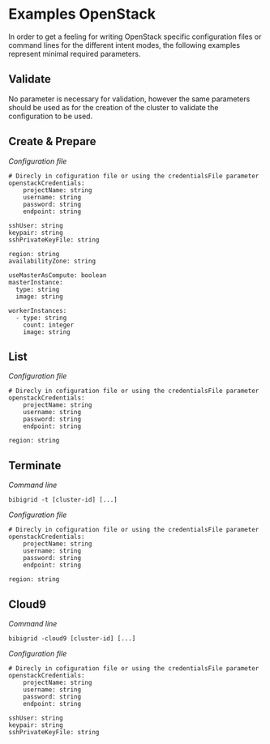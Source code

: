 # Examples OpenStack

In order to get a feeling for writing OpenStack specific configuration files or command lines for the different intent modes,
the following examples represent minimal required parameters.

## Validate
No parameter is necessary for validation, however the same parameters should be used as for the creation of the cluster
to validate the configuration to be used.

## Create & Prepare
*Configuration file*
```
# Direcly in cofiguration file or using the credentialsFile parameter
openstackCredentials:
    projectName: string
    username: string
    password: string
    endpoint: string

sshUser: string
keypair: string
sshPrivateKeyFile: string

region: string
availabilityZone: string

useMasterAsCompute: boolean
masterInstance:
  type: string
  image: string

workerInstances:
  - type: string
    count: integer
    image: string
```

## List
*Configuration file*
```
# Direcly in cofiguration file or using the credentialsFile parameter
openstackCredentials:
    projectName: string
    username: string
    password: string
    endpoint: string

region: string
```

## Terminate
*Command line*
```
bibigrid -t [cluster-id] [...]
```

*Configuration file*
```
# Direcly in cofiguration file or using the credentialsFile parameter
openstackCredentials:
    projectName: string
    username: string
    password: string
    endpoint: string

region: string
```

## Cloud9
*Command line*
```
bibigrid -cloud9 [cluster-id] [...]
```

*Configuration file*
```
# Direcly in cofiguration file or using the credentialsFile parameter
openstackCredentials:
    projectName: string
    username: string
    password: string
    endpoint: string

sshUser: string
keypair: string
sshPrivateKeyFile: string
```